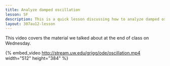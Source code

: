 ```yaml
---
title: Analyze damped oscillation
lesson: 5F
description: This is a quick lesson discussing how to analyze damped oscillations. Section 3.7.
layout: 307au12-lesson
---
```


This video covers the material we talked about at the end of class on Wednesday.

{% embed_video http://stream.uw.edu/grigg/ode/oscillation.mp4 width="512" height="384" %}

